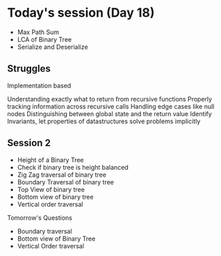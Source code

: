 # Today's session (Day 18)
- Max Path Sum 
- LCA of Binary Tree
- Serialize and Deserialize 


## Struggles
Implementation based

Understanding exactly what to return from recursive functions
Properly tracking information across recursive calls
Handling edge cases like null nodes
Distinguishing between global state and the return value
Identify Invariants, let properties of datastructures solve problems implicitly 


## Session 2
- Height of a Binary Tree
- Check if binary tree is height balanced
- Zig Zag traversal of binary tree
- Boundary Traversal of binary tree
- Top View of binary tree
- Bottom view of binary tree
- Vertical order traversal



Tomorrow's Questions
- Boundary traversal
- Bottom view of Binary Tree
- Vertical Order traversal 